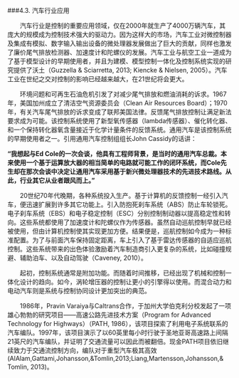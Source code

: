 ###4.3. 汽车行业应用

　　汽车行业是控制的重要应用领域，仅在2000年就生产了4000万辆汽车，其庞大的规模成为控制技术强大的驱动力。因为这样大的市场，汽车工业对微控制器及集成有模拟、数字输入输出设备的微处理器发展做出了巨大的贡献，同样也激发了廉价尾气排放检测器、加速度计和陀螺仪的发展。汽车工业与航空工业一道成为了基于模型设计的早期使用者，并且为建模、模型控制一体化及控制系统实现的研究提供了沃土（Guzzella & Sciarretta, 2013; Kiencke & Nielsen, 2005）。汽车工业在世纪之交对控制的影响已经越来越大，在21世纪将会更大。

　　环境问题和可再生石油危机引发了对减少尾气排放和燃油消耗的诉求。1967年，美国加州成立了清洁空气资源委员会（Clean Air Resources Board）；1970年，有关汽车尾气排放的诉求变成了联邦美国法律。反馈尾气排放控制让满足新法要求成为可能。该控制系统使用了新型氧传感器（lambda传感器）、催化转化器、和一个保持转化器氧含量接近于化学计量条件的反馈系统。通用汽车是该控制系统的早期使用者之一。引用通用汽车控制组组长John Cassidy的话讲：
>
**“我想起与Ed Cole的一次会谈，他具有工程师背景，是当时的通用汽车总裁。本来使用一个基于运算放大器的相当简单的电路就可能工作的闭环系统，而Cole先生却在那次会谈中决定让通用汽车采用基于新兴微处理器技术的先进技术路线。从此，行业其它从业者跟风而上。”**

　　20世纪70年代晚期，各种系统投入生产。基于计算机的反馈控制一经引入汽车，便迅速扩展到许多其它功能上。引入防抱死刹车系统（ABS）防止车轮锁死。电子刹车系统（EBS）和电子稳定控制（ESC）分别控制制动器以提高稳定性和转向。这些系统都使用了加速度计和陀螺仪作为传感器。虽然自动巡航控制早就已经被使用，但由计算机控制使其实现更加方便。结果便是，巡航控制如今成为一种标准配置。为了与前面汽车保持固定距离，车上引入了基于雷达传感器的自适应巡航控制。这些系统带来的出色体验激励着汽车制造商引入更复杂的系统，比如碰撞规避、辅助泊车、以及自动驾驶（Caveney, 2010）。

　　起初，控制系统通常是附加功能。而随着时间推移，已经出现了机械和控制一体化设计的趋向。如今，涡轮增压器的控制让更小的引擎得以使用。而混合动力和电动汽车则是系统与控制协同设计更加突出的典范。

　　1986年，Pravin Varaiya与Caltrans合作，于加州大学伯克利分校发起了一项雄心勃勃的研究项目——高速公路先进技术方案（Program for Advanced Technology for Highways）（PATH, 1986），该项目探索了利用电子系统联系的汽车编队。1997年，该项目演示了以60英里每小时行驶于圣地亚哥高速路上间隔21英尺的汽车编队，并证明了交通流量可以因此而被翻倍。现金PATH项目依旧继续致力于交通流控制方向，编队对于重型汽车极其高效(AlAlam,Gattami,Johansson,&Tomlin,2013;Liang,Martensson,Johansson,& Tomlin, 2013)。

